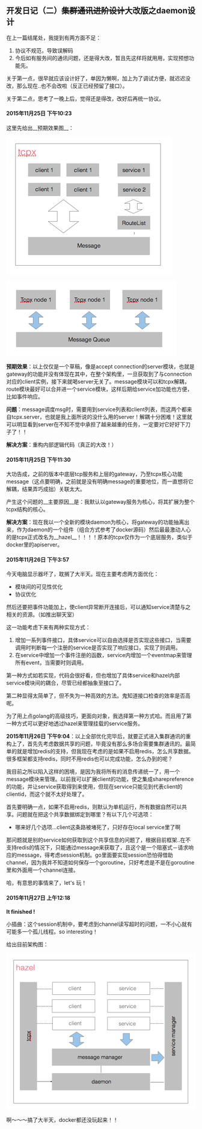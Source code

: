 开发日记（二）~~集群通讯进阶设计~~大改版之daemon设计
-------------------------
在上一篇结尾处，我提到有两方面不足：

1. 协议不规范，导致误解码
2. 今后如有服务间的通讯问题，还是得大改，暂且先这样将就用用，实现预想功能先。

关于第一点，很早就应该设计好了，单因为懒啊，加上为了调试方便，就迟迟没改，那么现在..也不会改啦（反正已经预留了接口）。

关于第二点，思考了一晚上后，觉得还是得改，改好后再统一协议。

#### 2015年11月25日 下午10:23
这里先给出__预期效果图__：

![tcpx预期设想图](../images/tcpx-original-design-2.png)

![集群通讯图](../images/cluster-original-design.png)

__预期效果__：以上仅仅是一个草稿，像是accept connection的server模块，也就是gateway的功能并没有体现在其中，在整个架构里，一旦获取到了与connection对应的client实例，接下来就喝server无关了。message模块可以和tcpx解耦，route模块最好可以合并进一个service模块，这样后期给service加功能也方便，比如事件响应。

__问题__：message调度msg时，需要用到service列表和client列表，而这两个都来自tcpx.server，也就是我上面所说的没什么用的server！解耦十分困难！这里就可以明显看到server在不知不觉中承担了越来越重的任务，一定要对它好好下刀子了！！

__解决方案__：重构内部逻辑代码（真正的大改！）

#### 2015年11月25日 下午11:30
大功告成，之前的版本中底层tcp服务和上层的gateway，乃至tcpx核心功能message（这点要明确，之前就是没有明确message的重要地位，而一直想将它解耦，结果弄巧成拙）关联太大。

产生这个问题的__主要原因__是：我默认以gateway服务为核心，将其扩展为整个tcpx结构的核心。

__解决方案__：现在我以一个全新的模块daemon为核心，将gateway的功能抽离出来，作为daemon的一个组件（组合方式参考了docker源码）然后最最激动人心的是tcpx正式改名为__hazel__！！！！原本的tcpx仅作为一个底层服务，类似于docker里的apiserver。

#### 2015年11月26日 下午3:57
今天电脑显示器坏了，耽搁了大半天。现在主要考虑两方面优化：

- 模块间的可见性优化
- 协议优化

然后还要把事件功能加上，使client异常断开连接后，可以通知service清楚与之相关的资源。（如推出聊天室）

这一功能考虑下来有两种实现方式：

1. 增加一系列事件接口，具体service可以自由选择是否实现这些接口，当需要调用时判断每一个注册的service是否实现了响应接口，实现了则调用。
2. 在service中增加一个事件注册的函数，service内增加一个eventmap来管理所有event，当需要时则调用。

第一种方式如若实现，代码会很好看，但也增加了具体service和hazel内部service模块间的耦合，尽管已经都抽象至接口了。

第二种显得太简单了，但不失为一种高效的方法。鬼知道接口检查的效率是否高呢。

为了用上点golang的高级技巧，更面向对象，我选择第一种方式哈。而且用了第一种方式可以更好地透过hazel来管理挂载的service服务。

__2015年11月26日 下午9:04__：以上全部优化完毕后，就要正式进入集群通讯的重构上了，首先先考虑数据共享的问题，毕竟没有那么多场合需要集群通讯的。最简单的就是增加redis的支持，但我现在考虑的是如果不启用redis，怎么共享数据。很多框架都支持redis，同时不用redis也可以完成功能，怎么办到的呢？

我目前之所以陷入这样的困境，是因为我将所有的消息传递统一了，用一个message模块来管理。以前我可以扩展client的功能，使之集成sharepreference的功能，并让service获取得到来使用，但现在service只能见到代表client的clientid，而这个就不太好处理了。

首先要明确一点，如果不启用redis，则默认为单机运行，所有数据自然可以共享。问题就在把这个共享数据绑定到哪里？有以下几个可选项：

- 哪来好几个选项...client这条路被堵死了，只好存在local service里了啊

那问题就是别的service如何获取到这个共享信息的问题了，根据目前框架..在不支持redis的情况下，只能通过message来获取了，且这个是一个阻塞式－请求响应的message，得考虑session机制。go里面要实现session恐怕得借助channel，因为我并不知道如何保存一个goroutine，只好考虑是不是在goroutine里和外面用一个channel连接。

哈，有意思的事情来了，let's 玩！

#### 2015年11月27日 上午12:18
__It finished !__

小插曲：这个session机制中，要考虑到channel读写超时的问题，一不小心就有可能多一个孤儿线程。so interesting！

给出目前架构图：

![hazel架构图](../images/hazel-design.png)

啊～～～搞了大半天，docker都还没玩起来！！
